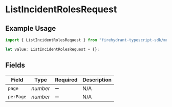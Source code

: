 # ListIncidentRolesRequest

## Example Usage

```typescript
import { ListIncidentRolesRequest } from "firehydrant-typescript-sdk/models/operations";

let value: ListIncidentRolesRequest = {};
```

## Fields

| Field              | Type               | Required           | Description        |
| ------------------ | ------------------ | ------------------ | ------------------ |
| `page`             | *number*           | :heavy_minus_sign: | N/A                |
| `perPage`          | *number*           | :heavy_minus_sign: | N/A                |